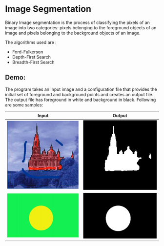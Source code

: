 # Image Segmentation
Binary Image segmentation is the process of classifying the pixels of an image into two categories: pixels
belonging to the foreground objects of an image and pixels belonging to the background objects of an image. 

The algorithms used are :
- Ford-Fulkerson
- Depth-First Search
- Breadth-First Search

## Demo:
The program takes an input image and a configuration file that provides the initial set of foreground and
background points and creates an output file. The output file has foreground in white and background in black. Following are some samples:


Input            |  Output
:-------------------------:|:-------------------------:
![](https://github.com/DhwaniSondhi/Image-Segmentation-Retargeting/blob/master/Image-Segmentation/code/build/pdfpic2.png)  |  ![](https://github.com/DhwaniSondhi/Image-Segmentation-Retargeting/blob/master/Image-Segmentation/code/build/outputEuc.png)
![](https://github.com/DhwaniSondhi/Image-Segmentation-Retargeting/blob/master/Image-Segmentation/code/build/simple.png)  |  ![](https://github.com/DhwaniSondhi/Image-Segmentation-Retargeting/blob/master/Image-Segmentation/code/build/outputBall.png)


